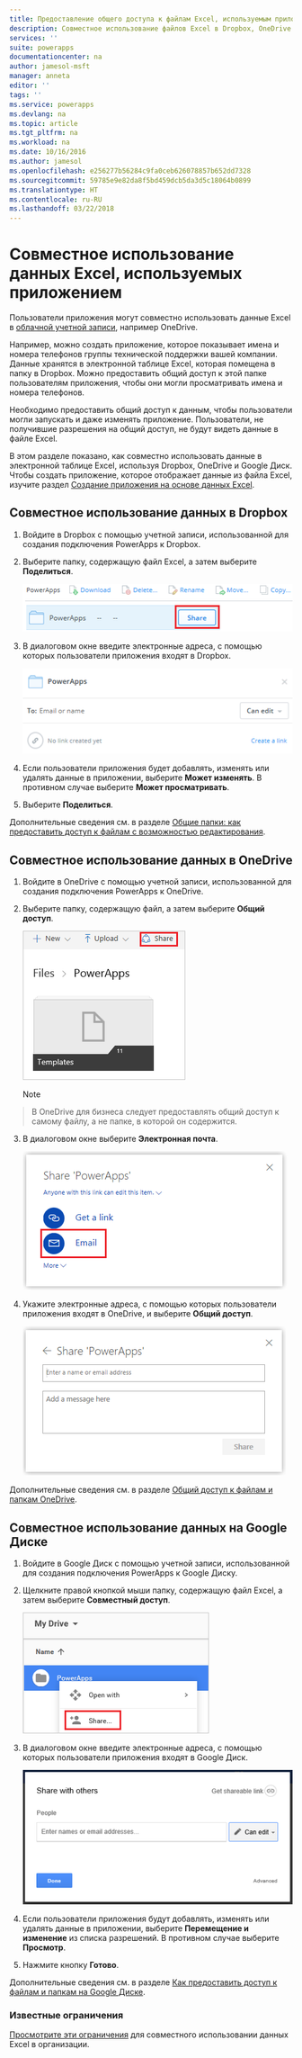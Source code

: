 ```yaml
---
title: Предоставление общего доступа к файлам Excel, используемым приложением | Документация Майкрософт
description: Совместное использование файлов Excel в Dropbox, OneDrive и Google Диске. Пользователи могут изменять и просматривать файлы и папки.
services: ''
suite: powerapps
documentationcenter: na
author: jamesol-msft
manager: anneta
editor: ''
tags: ''
ms.service: powerapps
ms.devlang: na
ms.topic: article
ms.tgt_pltfrm: na
ms.workload: na
ms.date: 10/16/2016
ms.author: jamesol
ms.openlocfilehash: e256277b56284c9fa0ceb626078857b652dd7328
ms.sourcegitcommit: 59785e9e82da8f5bd459dcb5da3d5c18064b0899
ms.translationtype: HT
ms.contentlocale: ru-RU
ms.lasthandoff: 03/22/2018
---
```

# <a name="share-excel-data-used-by-your-app"></a>Совместное использование данных Excel, используемых приложением
Пользователи приложения могут совместно использовать данные Excel в [облачной учетной записи](connections/cloud-storage-blob-connections.md), например OneDrive.

Например, можно создать приложение, которое показывает имена и номера телефонов группы технической поддержки вашей компании. Данные хранятся в электронной таблице Excel, которая помещена в папку в Dropbox. Можно предоставить общий доступ к этой папке пользователям приложения, чтобы они могли просматривать имена и номера телефонов.

Необходимо предоставить общий доступ к данным, чтобы пользователи могли запускать и даже изменять приложение. Пользователи, не получившие разрешения на общий доступ, не будут видеть данные в файле Excel.

В этом разделе показано, как совместно использовать данные в электронной таблице Excel, используя Dropbox, OneDrive и Google Диск. Чтобы создать приложение, которое отображает данные из файла Excel, изучите раздел [Создание приложения на основе данных Excel](get-started-create-from-data.md).

## <a name="share-data-in-dropbox"></a>Совместное использование данных в Dropbox
1. Войдите в Dropbox с помощью учетной записи, использованной для создания подключения PowerApps к Dropbox.
2. Выберите папку, содержащую файл Excel, а затем выберите **Поделиться**.  
   
    ![Кнопка "Поделиться"](./media/share-app-data/dropbox-share.png)
3. В диалоговом окне введите электронные адреса, с помощью которых пользователи приложения входят в Dropbox.  
   
    ![Общий доступ в Dropbox](./media/share-app-data/dropbox-perms.png)
4. Если пользователи приложения будет добавлять, изменять или удалять данные в приложении, выберите **Может изменять**. В противном случае выберите **Может просматривать**.
5. Выберите **Поделиться**.

Дополнительные сведения см. в разделе [Общие папки: как предоставить доступ к файлам с возможностью редактирования](https://www.dropbox.com/en/help/19).

## <a name="share-data-in-onedrive"></a>Совместное использование данных в OneDrive
1. Войдите в OneDrive с помощью учетной записи, использованной для создания подключения PowerApps к OneDrive.
2. Выберите папку, содержащую файл, а затем выберите **Общий доступ**.  
   
    ![Пункт "Совместный доступ"](./media/share-app-data/onedrive-share.png)
   
    > [!NOTE]
> В OneDrive для бизнеса следует предоставлять общий доступ к самому файлу, а не папке, в которой он содержится.
3. В диалоговом окне выберите **Электронная почта**.
   
    ![Отправить по электронной почте](./media/share-app-data/onedrive-email.png)
4. Укажите электронные адреса, с помощью которых пользователи приложения входят в OneDrive, и выберите **Общий доступ**.  
   
    ![Указание пользователя](./media/share-app-data/onedrive-perms.png)

Дополнительные сведения см. в разделе [Общий доступ к файлам и папкам OneDrive](https://support.office.com/article/Share-OneDrive-files-and-folders-and-change-permissions-9fcc2f7d-de0c-4cec-93b0-a82024800c07).

## <a name="share-data-in-google-drive"></a>Совместное использование данных на Google Диске
1. Войдите в Google Диск с помощью учетной записи, использованной для создания подключения PowerApps к Google Диску.
2. Щелкните правой кнопкой мыши папку, содержащую файл Excel, а затем выберите **Совместный доступ**.  
   
    ![Пункт "Совместный доступ"](./media/share-app-data/googledrive-share.png)
3. В диалоговом окне введите электронные адреса, с помощью которых пользователи приложения входят в Google Диск.  
   
    ![Указание пользователя](./media/share-app-data/googledrive-perms.png)
4. Если пользователи приложения будут добавлять, изменять или удалять данные в приложении, выберите **Перемещение и изменение** из списка разрешений. В противном случае выберите **Просмотр**.
5. Нажмите кнопку **Готово**.

Дополнительные сведения см. в разделе [Как предоставить доступ к файлам и папкам на Google Диске](https://support.google.com/drive/answer/2494822).

### <a name="known-limitations"></a>Известные ограничения
[Просмотрите эти ограничения](connections/cloud-storage-blob-connections.md#known-limitations) для совместного использовании данных Excel в организации.

